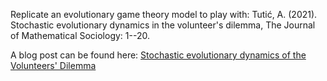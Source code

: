 Replicate an evolutionary game theory model to play with: 
Tutić, A. (2021). Stochastic evolutionary dynamics in the volunteer's dilemma, The Journal of Mathematical Sociology: 1--20.

A blog post can be found here: [Stochastic evolutionary dynamics of the Volunteers' Dilemma](https://nadiah.org/2021/03/01/tutic-model)
